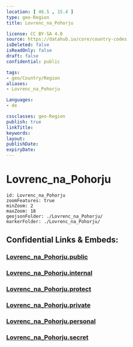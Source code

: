 ```yaml
---
location: [ 46.5 , 15.4 ] 
type: geo-Region
title: Lovrenc_na_Pohorju

license: CC BY-SA 4.0
source: https://datahub.io/core/country-codes
isDeleted: false
isReadOnly: false
draft: false
confidential: public

tags:
- geo/Country/Region
aliases:
- Lovrenc_na_Pohorju

Languages:
- de

cssclasses: geo-Region
publish: true
linkTitle: 
keywords: 
layout: 
publishDate: 
expiryDate: 
---
```


# Lovrenc_na_Pohorju

```leaflet
id: Lovrenc_na_Pohorju
zoomFeatures: true 
minZoom: 2 
maxZoom: 18
geojsonFolder: ./Lovrenc_na_Pohorju/
markerFolder: ./Lovrenc_na_Pohorju/
```


## Confidential Links & Embeds: 

### [Lovrenc_na_Pohorju.public](/_public/\Earth\Continent\Europe\Europe~Central\Slovenia\Regions~Slovenia\Podravska\counties~PodravskaLovrenc_na_Pohorju.public.md) 

### [Lovrenc_na_Pohorju.internal](/_internal/\Earth\Continent\Europe\Europe~Central\Slovenia\Regions~Slovenia\Podravska\counties~PodravskaLovrenc_na_Pohorju.internal.md) 

### [Lovrenc_na_Pohorju.protect](/_protect/\Earth\Continent\Europe\Europe~Central\Slovenia\Regions~Slovenia\Podravska\counties~PodravskaLovrenc_na_Pohorju.protect.md) 

### [Lovrenc_na_Pohorju.private](/_private/\Earth\Continent\Europe\Europe~Central\Slovenia\Regions~Slovenia\Podravska\counties~PodravskaLovrenc_na_Pohorju.private.md) 

### [Lovrenc_na_Pohorju.personal](/_personal/\Earth\Continent\Europe\Europe~Central\Slovenia\Regions~Slovenia\Podravska\counties~PodravskaLovrenc_na_Pohorju.personal.md) 

### [Lovrenc_na_Pohorju.secret](/_secret/\Earth\Continent\Europe\Europe~Central\Slovenia\Regions~Slovenia\Podravska\counties~PodravskaLovrenc_na_Pohorju.secret.md)

